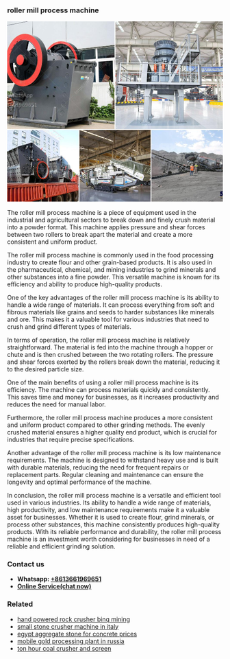 <h3>roller mill process machine</h3><img src='1706754121.jpg' alt=''><p>The roller mill process machine is a piece of equipment used in the industrial and agricultural sectors to break down and finely crush material into a powder format. This machine applies pressure and shear forces between two rollers to break apart the material and create a more consistent and uniform product.</p><p>The roller mill process machine is commonly used in the food processing industry to create flour and other grain-based products. It is also used in the pharmaceutical, chemical, and mining industries to grind minerals and other substances into a fine powder. This versatile machine is known for its efficiency and ability to produce high-quality products.</p><p>One of the key advantages of the roller mill process machine is its ability to handle a wide range of materials. It can process everything from soft and fibrous materials like grains and seeds to harder substances like minerals and ore. This makes it a valuable tool for various industries that need to crush and grind different types of materials.</p><p>In terms of operation, the roller mill process machine is relatively straightforward. The material is fed into the machine through a hopper or chute and is then crushed between the two rotating rollers. The pressure and shear forces exerted by the rollers break down the material, reducing it to the desired particle size.</p><p>One of the main benefits of using a roller mill process machine is its efficiency. The machine can process materials quickly and consistently. This saves time and money for businesses, as it increases productivity and reduces the need for manual labor.</p><p>Furthermore, the roller mill process machine produces a more consistent and uniform product compared to other grinding methods. The evenly crushed material ensures a higher quality end product, which is crucial for industries that require precise specifications.</p><p>Another advantage of the roller mill process machine is its low maintenance requirements. The machine is designed to withstand heavy use and is built with durable materials, reducing the need for frequent repairs or replacement parts. Regular cleaning and maintenance can ensure the longevity and optimal performance of the machine.</p><p>In conclusion, the roller mill process machine is a versatile and efficient tool used in various industries. Its ability to handle a wide range of materials, high productivity, and low maintenance requirements make it a valuable asset for businesses. Whether it is used to create flour, grind minerals, or process other substances, this machine consistently produces high-quality products. With its reliable performance and durability, the roller mill process machine is an investment worth considering for businesses in need of a reliable and efficient grinding solution.</p><h3>Contact us</h3><ul><li><strong>Whatsapp:&nbsp;<a href="https://wa.me/8613661969651">+8613661969651</a></strong></li><li><a href="https://swt.shibang-china.com/?git&amp;zhl&amp;roller mill process machine"><strong>Online Service(chat now)</strong></a></li></ul><h3>Related</h3><ul><li><a href='hand powered rock crusher binq mining.md'>hand powered rock crusher binq mining</a></li><li><a href='small stone crusher machine in italy.md'>small stone crusher machine in italy</a></li><li><a href='egypt aggregate stone for concrete prices.md'>egypt aggregate stone for concrete prices</a></li><li><a href='mobile gold processing plant in russia.md'>mobile gold processing plant in russia</a></li><li><a href='ton hour coal crusher and screen.md'>ton hour coal crusher and screen</a></li></ul>